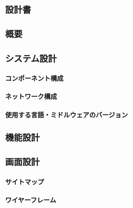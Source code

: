 # 設計書

# 概要

# システム設計

## コンポーネント構成

## ネットワーク構成

## 使用する言語・ミドルウェアのバージョン

# 機能設計

# 画面設計


## サイトマップ

## ワイヤーフレーム

